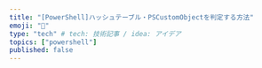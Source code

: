```yaml
---
title: "[PowerShell]ハッシュテーブル・PSCustomObjectを判定する方法"
emoji: "🕌"
type: "tech" # tech: 技術記事 / idea: アイデア
topics: ["powershell"]
published: false
---
```


```powershell:

```

